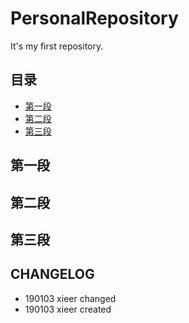 # PersonalRepository
It's my first repository.
## 目录
* [第一段](#第一段)
* [第二段](#第二段)
* [第三段](#第三段)
## 第一段
## 第二段
## 第三段
## CHANGELOG
* 190103 xieer changed
* 190103 xieer created
